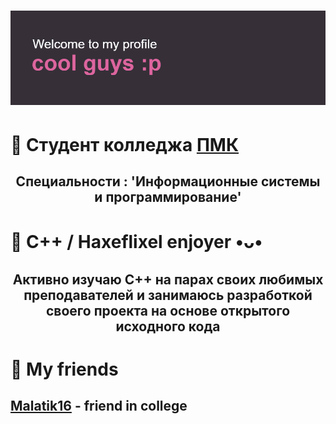 # ![](https://github.com/k11sann/k11sann/blob/main/header.png) 
<h1 align="left">🌷 Cтудент колледжа <a href="https://sielom.ru/pytach-college/sveden">ПМК</a></h1>
<h2 align="center">Специальности : 'Информационные системы и программирование'</h2>
<h1 align="left">🌷 C++ / Haxeflixel enjoyer •ᴗ•</h1>
<h2 align="center">Активно изучаю C++ на парах своих любимых преподавателей 
и занимаюсь разработкой своего проекта на основе открытого исходного кода</h2>
<h1 align="left">🌷 My friends</h1>
<h2 align="left"> <a href="https://github.com/maratik16">Malatik16</a> - friend in college</h2>
<!---
k11sann/k11sann is a ✨ special ✨ repository because its `README.md` (this file) appears on your GitHub profile.
You can click the Preview link to take a look at your changes.
--->
